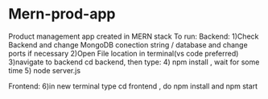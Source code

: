 # Mern-prod-app
Product management app created in MERN stack
To run: 
Backend:
1)Check Backend and change MongoDB conection string / database and change ports if necessary
2)Open File location in terminal(vs code preferred)
3)navigate to backend cd backend, then type:
4) npm install , wait for some time
5) node server.js

Frontend:
6)in new terminal type cd frontend , do npm install and npm start
